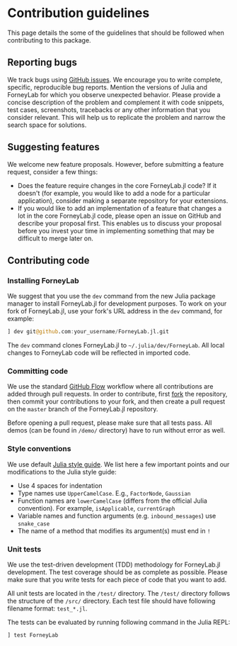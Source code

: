 # Contribution guidelines

This page details the some of the guidelines that should be followed when contributing to this package.

## Reporting bugs

We track bugs using [GitHub issues](https://github.com/biaslab/ForneyLab.jl/issues). We encourage you to write complete, specific, reproducible bug reports. Mention the versions of Julia and ForneyLab for which you observe unexpected behavior. Please provide a concise description of the problem and complement it with code snippets, test cases, screenshots, tracebacks or any other information that you consider relevant. This will help us to replicate the problem and narrow the search space for solutions.

## Suggesting features

We welcome new feature proposals. However, before submitting a feature request, consider a few things:

- Does the feature require changes in the core ForneyLab.jl code? If it doesn't (for example, you would like to add a node for a particular application), consider making a separate repository for your extensions.
- If you would like to add an implementation of a feature that changes a lot in the core ForneyLab.jl code, please open an issue on GitHub and describe your proposal first. This enables us to discuss your proposal before you invest your time in implementing something that may be difficult to merge later on.

## Contributing code

### Installing ForneyLab

We suggest that you use the `dev` command from the new Julia package manager to
install ForneyLab.jl for development purposes. To work on your fork of ForneyLab.jl, use your fork's URL address in the `dev` command, for example:

```jl
] dev git@github.com:your_username/ForneyLab.jl.git
```

The `dev` command clones ForneyLab.jl to `~/.julia/dev/ForneyLab`. All local
changes to ForneyLab code will be reflected in imported code.

### Committing code

We use the standard [GitHub Flow](https://guides.github.com/introduction/flow/) workflow where all contributions are added through pull requests. In order to contribute, first [fork](https://guides.github.com/activities/forking/) the repository, then commit your contributions to your fork, and then create a pull request on the `master` branch of the ForneyLab.jl repository.

Before opening a pull request, please make sure that all tests pass. All demos (can be found in `/demo/` directory) have to run without error as well.

### Style conventions

We use default [Julia style guide](https://docs.julialang.org/en/v1/manual/style-guide/index.html). We list here a few important points and our modifications to the Julia style guide:

- Use 4 spaces for indentation
- Type names use `UpperCamelCase`. E.g., `FactorNode`, `Gaussian`
- Function names are `lowerCamelCase` (differs from the official Julia
  convention). For example, `isApplicable`, `currentGraph`
- Variable names and function arguments (e.g. `inbound_messages`) use `snake_case`
- The name of a method that modifies its argument(s) must end in `!`

### Unit tests

We use the test-driven development (TDD) methodology for ForneyLab.jl development. The test coverage should be as complete as possible. Please make sure that you write tests for each piece of code that you want to add.

All unit tests are located in the `/test/` directory. The `/test/` directory follows the structure of the `/src/` directory. Each test file should have following filename format: `test_*.jl`.

The tests can be evaluated by running following command in the Julia REPL:

```jl
] test ForneyLab
```
